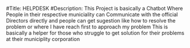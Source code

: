 #Title: HELPDESK
#Description: This Project is basically a Chatbot Where People in their respective municiality can 
              Communicate with the official Directors directly and people can get sugestion like how
              to resolve the problem or where I have reach first to approach my problem This is basically
              a helper for those who struggle to get solution for their problems at their municiplity corporation
